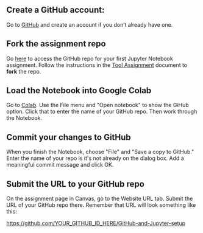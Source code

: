 ## Create a GitHub account:
Go to [GitHub](http://github.com) and create an account if you don’t already have one.   

## Fork the assignment repo
Go [here](https://github.com/bsmith-classroom/GitHub-and-Jupyter-setup.git) to access the GitHub repo for your first Jupyter Notebook assignment. Follow the instructions in the [Tool Assignment](https://docs.google.com/document/d/16imAtemYNYIN9DfgCvOc7bHflKjIAAGqrh9mAES59KA/edit) document to **fork** the repo.

## Load the Notebook into Google Colab
Go to [Colab](https://colab.research.google.com/). Use the File menu and "Open notebook" to show the GiHub option. Click that to enter the name of your GitHub repo. Then work through the Notebook.

## Commit your changes to GitHub
When you finish the Notebook, choose "File" and "Save a copy to GitHub." Enter the name of your repo is it's not already on the dialog box. Add a meaningful commit message and click OK.

## Submit the URL to your GitHub repo
On the assignment page in Canvas, go to the Website URL tab. Submit the URL of your GitHub repo there. Remember that URL will look something like this:

https://github.com/YOUR_GITHUB_ID_HERE/GitHub-and-Jupyter-setup

